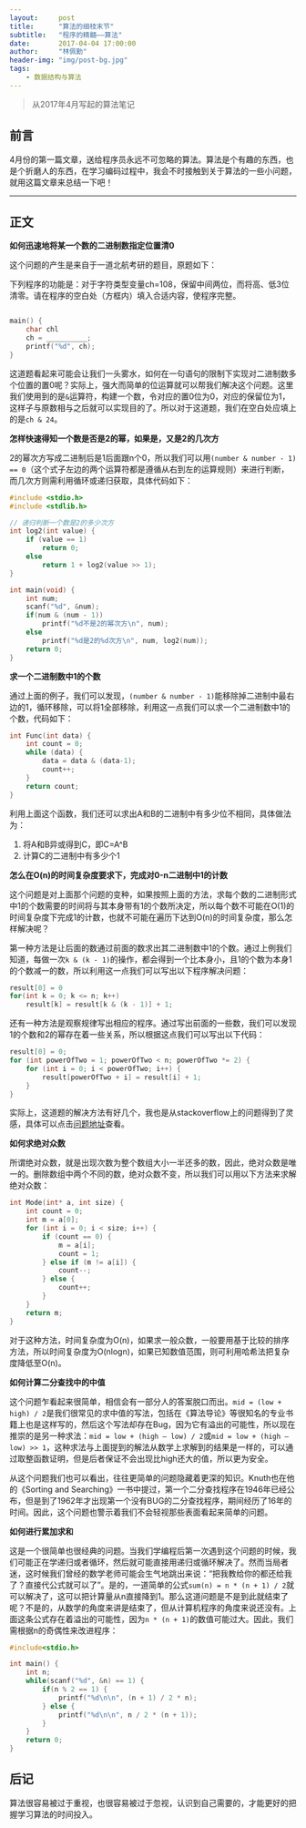 ```yaml
---
layout:     post
title:      "算法的细枝末节"
subtitle:   "程序的精髓——算法"
date:       2017-04-04 17:00:00
author:     "林佩勤"
header-img: "img/post-bg.jpg"
tags:
    - 数据结构与算法
---
```


> 从2017年4月写起的算法笔记


## 前言

4月份的第一篇文章，送给程序员永远不可忽略的算法。算法是个有趣的东西，也是个折磨人的东西，在学习编码过程中，我会不时接触到关于算法的一些小问题，就用这篇文章来总结一下吧！

---

## 正文

**如何迅速地将某一个数的二进制数指定位置清0**

这个问题的产生是来自于一道北航考研的题目，原题如下：

下列程序的功能是：对于字符类型变量ch=108，保留中间两位，而将高、低3位清零。请在程序的空白处（方框内）填入合适内容，使程序完整。

```c

main() {
  	char chl
    ch = __________;
  	printf("%d", ch);
}
```

这道题看起来可能会让我们一头雾水，如何在一句语句的限制下实现对二进制数多个位置的置0呢？实际上，强大而简单的位运算就可以帮我们解决这个问题。这里我们使用到的是`&`运算符，构建一个数，令对应的置0位为0，对应的保留位为1，这样子与原数相与之后就可以实现目的了。所以对于这道题，我们在空白处应填上的是`ch & 24`。

**怎样快速得知一个数是否是2的幂，如果是，又是2的几次方**

2的幂次方写成二进制后是1后面跟n个0，所以我们可以用`(number & number - 1) == 0`（这个式子左边的两个运算符都是遵循从右到左的运算规则）来进行判断，而几次方则需利用循环或递归获取，具体代码如下：

```c
#include <stdio.h>
#include <stdlib.h>

// 递归判断一个数是2的多少次方
int log2(int value) {
    if (value == 1)
        return 0;
    else
        return 1 + log2(value >> 1);
}

int main(void) {
    int num;
    scanf("%d", &num);
    if(num & (num - 1))
        printf("%d不是2的幂次方\n", num);
    else
        printf("%d是2的%d次方\n", num, log2(num));
    return 0;
}
```

**求一个二进制数中1的个数**

通过上面的例子，我们可以发现，`(number & number - 1)`能移除掉二进制中最右边的1，循环移除，可以将1全部移除，利用这一点我们可以求一个二进制数中1的个数，代码如下：

```c
int Func(int data) { 
    int count = 0;  
    while (data) {  
        data = data & (data-1);  
        count++;  
    }  
    return count;  
}
```

利用上面这个函数，我们还可以求出A和B的二进制中有多少位不相同，具体做法为：

1. 将A和B异或得到C，即C=A^B
2. 计算C的二进制中有多少个1

**怎么在O(n)的时间复杂度要求下，完成对0-n二进制中1的计数**

这个问题是对上面那个问题的变种，如果按照上面的方法，求每个数的二进制形式中1的个数需要的时间将与其本身带有1的个数所决定，所以每个数不可能在O(1)的时间复杂度下完成1的计数，也就不可能在遍历下达到O(n)的时间复杂度，那么怎样解决呢？

第一种方法是让后面的数通过前面的数求出其二进制数中1的个数。通过上例我们知道，每做一次`k & (k - 1)`的操作，都会得到一个比本身小，且1的个数为本身1的个数减一的数，所以利用这一点我们可以写出以下程序解决问题：

```c
result[0] = 0
for(int k = 0; k <= n; k++)
    result[k] = result[k & (k - 1)] + 1;
```

还有一种方法是观察规律写出相应的程序。通过写出前面的一些数，我们可以发现1的个数和2的幂存在着一些关系，所以根据这点我们可以写出以下代码：

```c
result[0] = 0;
for (int powerOfTwo = 1; powerOfTwo < n; powerOfTwo *= 2) {
    for (int i = 0; i < powerOfTwo; i++) {
        result[powerOfTwo + i] = result[i] + 1;
    }
}
```

实际上，这道题的解决方法有好几个，我也是从stackoverflow上的问题得到了灵感，具体可以点击[问题地址](http://stackoverflow.com/questions/43007574/how-to-count-the-number-of-1-bits-set-in-0-1-2-n-in-on-time)查看。

**如何求绝对众数**

所谓绝对众数，就是出现次数为整个数组大小一半还多的数，因此，绝对众数是唯一的。删除数组中两个不同的数，绝对众数不变，所以我们可以用以下方法来求解绝对众数：

```c
int Mode(int* a, int size) {
    int count = 0;
    int m = a[0];
    for (int i = 0; i < size; i++) {
        if (count == 0) {
            m = a[i];
            count = 1;
        } else if (m != a[i]) {
            count--;
        } else {
            count++;
        }
    }
    return m;
}
```

对于这种方法，时间复杂度为O(n)，如果求一般众数，一般要用基于比较的排序方法，所以时间复杂度为O(nlogn)，如果已知数值范围，则可利用哈希法把复杂度降低至O(n)。

**如何计算二分查找中的中值**

这个问题乍看起来很简单，相信会有一部分人的答案脱口而出。`mid = (low + high) / 2`是我们很常见的求中值的写法，包括在《算法导论》等很知名的专业书籍上也是这样写的，然后这个写法却存在Bug，因为它有溢出的可能性，所以现在推崇的是另一种求法：`mid = low + (high – low) / 2`或`mid = low + (high – low) >> 1`，这种求法与上面提到的解法从数学上求解到的结果是一样的，可以通过取整函数证明，但是后者保证不会出现比high还大的值，所以更为安全。

从这个问题我们也可以看出，往往更简单的问题隐藏着更深的知识。Knuth也在他的《Sorting and Searching》一书中提过，第一个二分查找程序在1946年已经公布，但是到了1962年才出现第一个没有BUG的二分查找程序，期间经历了16年的时间。因此，这个问题也警示着我们不会轻视那些表面看起来简单的问题。

**如何进行累加求和**

这是一个很简单也很经典的问题。当我们学编程后第一次遇到这个问题的时候，我们可能正在学递归或者循环，然后就可能直接用递归或循环解决了。然而当局者迷，这时候我们曾经的数学老师可能会生气地跳出来说：“把我教给你的都还给我了？直接代公式就可以了”。是的，一道简单的公式`sum(n) = n * (n + 1) / 2`就可以解决了，这可以把计算量从n直接降到1。那么这道问题是不是到此就结束了呢？不是的，从数学的角度来讲是结束了，但从计算机程序的角度来说还没有。上面这条公式存在着溢出的可能性，因为`n * (n + 1)`的数值可能过大。因此，我们需根据n的奇偶性来改进程序：

```c
#include<stdio.h>

int main() {
    int n;
    while(scanf("%d", &n) == 1) {
        if(n % 2 == 1) {
            printf("%d\n\n", (n + 1) / 2 * n);
        } else {
            printf("%d\n\n", n / 2 * (n + 1));
        }
    }
    return 0;
}
```

## 后记

算法很容易被过于重视，也很容易被过于忽视，认识到自己需要的，才能更好的把握学习算法的时间投入。


